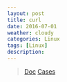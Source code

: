 ```yaml
---
layout: post
title: curl
date: 2016-07-01
weather: cloudy
categories: Linux
tags: [Linux]
description: 
---
```



> [Doc](https://curl.haxx.se/docs/manpage.html)
> [Cases](https://curl.haxx.se/docs/httpscripting.html)

